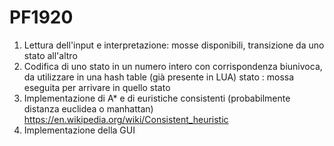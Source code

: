 # PF1920
1. Lettura dell'input e interpretazione: mosse disponibili, transizione da uno stato all'altro
2. Codifica di uno stato in un numero intero con corrispondenza biunivoca, da utilizzare in una hash table (già presente in LUA) stato : mossa eseguita per arrivare in quello stato
3. Implementazione di A* e di euristiche consistenti (probabilmente distanza euclidea o manhattan) https://en.wikipedia.org/wiki/Consistent_heuristic
4. Implementazione della GUI
